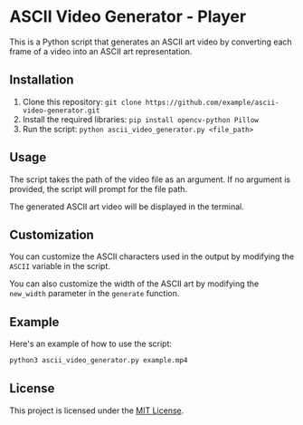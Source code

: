 # ASCII Video Generator - Player

This is a Python script that generates an ASCII art video by converting each frame of a video into an ASCII art representation.

## Installation

1. Clone this repository: `git clone https://github.com/example/ascii-video-generator.git`
2. Install the required libraries: `pip install opencv-python Pillow`
3. Run the script: `python ascii_video_generator.py <file_path>`

## Usage

The script takes the path of the video file as an argument. If no argument is provided, the script will prompt for the file path.

The generated ASCII art video will be displayed in the terminal.

## Customization

You can customize the ASCII characters used in the output by modifying the `ASCII` variable in the script.

You can also customize the width of the ASCII art by modifying the `new_width` parameter in the `generate` function.

## Example

Here's an example of how to use the script:

```bash
python3 ascii_video_generator.py example.mp4
```

## License

This project is licensed under the [MIT License](https://opensource.org/licenses/MIT).
